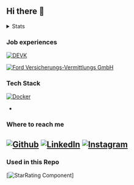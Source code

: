 ## Hi there 👋


<details>
  <summary>Stats</summary>
![Top Languages](https://github-readme-stats.vercel.app/api/top-langs/?username=TomW03&theme=tokyonight) <!-- Used Languages -->
<!-- ![](https://komarev.com/ghpvc/?username=TomW03&color=red)--> <!-- Profile Views -->
</details>


### Job experiences
[![DEVK](https://readme-components.vercel.app/api?component=experience&company=DEVK)](https://www.devk.de)
<!--[![Ford Versicherungs-Vermittlungs GmbH](https://readme-components.vercel.app/api?component=experience&company=Ford%20Versicherungs-Vermittlungs%20GmbH)](https://fvv.de)-->
[![Ford Versicherungs-Vermittlungs GmbH](https://github.com/)](https://fvv.de)
### Tech Stack
[![Docker](https://readme-components.vercel.app/api?component=star-rating&skill=docker3&text=4)](https://github.com/harish-sethuraman/readme-components)

-
### Where to reach me
 
[![Github](https://img.shields.io/badge/-Github-181717?style=for-the-badge&logo=Github&logoColor=white)](https://github.com/TomW03)
[![LinkedIn](https://img.shields.io/badge/-LinkedIn-0077B5?style=for-the-badge&logo=LinkedIn&logoColor=white)](https://www.linkedin.com/in/tom-w-709866253)
[![Instagram](https://img.shields.io/badge/Instagram-%23E4405F.svg?style=for-the-badge&logo=Instagram&logoColor=white)](https://www.instagram.com/tomwe03)
-
### Used in this Repo
[![StarRating Component](https://github.com/harish-sethuraman/readme-components)]
<!--
**TomW03/TomW03** is a ✨ _special_ ✨ repository because its `README.md` (this file) appears on your GitHub profile.

Here are some ideas to get you started:

- 🔭 I’m currently working on ...
- 🌱 I’m currently learning ...
- 👯 I’m looking to collaborate on ...
- 🤔 I’m looking for help with ...
- 💬 Ask me about ...
- 📫 How to reach me: ...
- 😄 Pronouns: ...
- ⚡ Fun fact: ...
[![]()]()
-->
